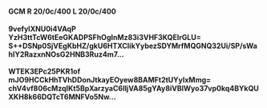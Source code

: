 #### GCM R 20/0c/400 L 20/0c/400
**9vefylXNU0i4VAqP**<br/>**YzH3ttTcW6tEeGKADPSFhOgInMz83i3VHF3KQEIrGLU=**<br/>**S++DSNp0SjVEgKbHZ/gkU6HTXClikYybezSDYMrfMQGNQ32Ui/SP/sWahIY2RazxnNOsG2HNB3Ruz4m7...**<br/><br/>
**WTEK3EPc25PKR1of**<br/>**mJO9HCCkHhTVhDDonJtkayEOyew8BAMFt2tUYyIxMmg=**<br/>**chV4vf806cMzqIKt5BpXarzyaC6lIjVA85gYAy8iVBlWyo37vp0kq4BYkQUXKH8k66DQTcT6MNFVo5Nw...**